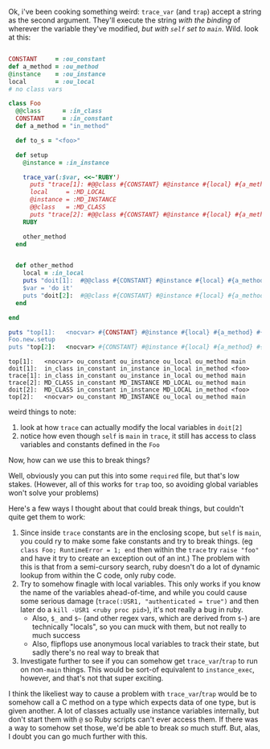 Ok, i've been cooking something weird: `trace_var` (and `trap`) accept a string as the second argument. They'll execute the string *with the binding* of wherever the variable they've modified, *but with `self` set to `main`*. Wild. look at this:

```ruby

CONSTANT     = :ou_constant
def a_method = :ou_method
@instance    = :ou_instance
local        = :ou_local
# no class vars

class Foo
  @@class      = :in_class
  CONSTANT     = :in_constant
  def a_method = "in_method"

  def to_s = "<foo>"

  def setup
    @instance = :in_instance

    trace_var(:$var, <<~'RUBY')
      puts "trace[1]: #@@class #{CONSTANT} #@instance #{local} #{a_method} #{self}"
      local     = :MD_LOCAL
      @instance = :MD_INSTANCE
      @@class   = :MD_CLASS
      puts "trace[2]: #@@class #{CONSTANT} #@instance #{local} #{a_method} #{self}"
    RUBY

    other_method
  end


  def other_method
    local = :in_local
    puts "doit[1]:  #@@class #{CONSTANT} #@instance #{local} #{a_method} #{self}"
    $var = 'do it'
    puts "doit[2]:  #@@class #{CONSTANT} #@instance #{local} #{a_method} #{self}"
  end

end

puts "top[1]:   <nocvar> #{CONSTANT} #@instance #{local} #{a_method} #{self}"
Foo.new.setup
puts "top[2]:   <nocvar> #{CONSTANT} #@instance #{local} #{a_method} #{self}"
```

```
top[1]:   <nocvar> ou_constant ou_instance ou_local ou_method main
doit[1]:  in_class in_constant in_instance in_local in_method <foo>
trace[1]: in_class in_constant ou_instance in_local ou_method main
trace[2]: MD_CLASS in_constant MD_INSTANCE MD_LOCAL ou_method main
doit[2]:  MD_CLASS in_constant in_instance MD_LOCAL in_method <foo>
top[2]:   <nocvar> ou_constant MD_INSTANCE ou_local ou_method main
```


weird things to note:
1. look at how `trace` can actually modify the local variables in `doit[2]`
2. notice how even though `self` is `main` in `trace`, it still has access to class variables and constants defined in the `Foo`



Now, how can we use this to break things?

Well, obviously you can put this into some `required` file, but that's low stakes. (However, all of this works for `trap` too, so avoiding global variables won't solve your problems)

Here's a few ways I thought about that could break things, but couldn't quite get them to work:
1. Since inside `trace` constants are in the enclosing scope, but `self` is `main`, you could ry to make some fake constants and try to break things. (eg `class Foo; RuntimeError = 1; end` then within the `trace` try `raise "foo"` and have it try to create an exception out of an int.) The problem with this is that from a semi-cursory search, ruby doesn't do a lot of dynamic lookup from within the C code, only ruby code.
2. Try to somehow finagle with local variables. This only works if you know the name of the variables ahead-of-time, and while you could cause some serious damage (`trace(:USR1, "authenticated = true")` and then later do a `kill -USR1 <ruby proc pid>`), it's not really a bug in ruby.
    - Also, `$_` and `$~` (and other regex vars, which are derived from `$~`) are technically "locals", so you can muck with them, but not really to much success
    - Also, flipflops use anonymous local variables to track their state, but sadly there's no real way to break that
3. Investigate further to see if you can somehow get `trace_var`/`trap` to run on non`-main` things. This would be sort-of equivalent to `instance_exec`, however, and that's not that super exciting.

I think the likeliest way to cause a problem with `trace_var`/`trap` would be to somehow call a C method on a type which expects data of one type, but is given another. A lot of classes actually use instance variables internally, but don't start them with `@` so Ruby scripts can't ever access them. If there was a way to somehow set those, we'd be able to break _so_ much stuff. But, alas, I doubt you can go much further with this.
